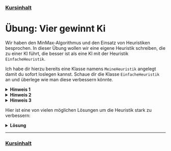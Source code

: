 ### [Kursinhalt](../README.md)

Übung: Vier gewinnt Ki
=======================

Wir haben den MinMax-Algorithmus und den Einsatz von Heuristiken besprochen. In dieser Übung wollen wir eine eigene Heuristik schreiben, die zu einer KI führt, die besser ist als eine KI mit der Heuristik `EinfacheHeuristik`.

Ich habe dir hierzu bereits eine Klasse namens `MeineHeuristik` angelegt damit du sofort loslegen kannst. Schaue dir die Klasse `EinfacheHeuristik` an und überlege wie man diese verbessern könnte.

<details>
<summary><b>Hinweis 1</b></summary>

Die Klasse `EinfacheHeuristik` gewichtet die Anzahl Steine, die Zweier- und die Dreierverbindungen gleich um eine Wertung zu berechnen. 

</details>

<details>
<summary><b>Hinweis 2</b></summary>

Zweierverbindungen sind sicherlich mehr Wert als einzelne Steine, und eine Dreierverbindung ist besser als eine Zweierverbindung.

</details>

<details>
<summary><b>Hinweis 3</b></summary>

Multipliziere jeden Summand der Wertung mit einem Faktor.
</details>

Hier ist eine von vielen möglichen Lösungen um die Heuristik stark zu verbessern:

<details>
<summary><b>Lösung</b></summary>

```cs
using VierGewinnt.Spiel;

namespace VierGewinnt.Spieler.Heuristiken
{
    class MeineHeuristik : IHeuristik
    {
        public double BewerteSpielstellungFürRot(Spielstellung stellung, Stellungsanalyse analyse)
        {
            if (analyse.Spielstand != Spielstand.Offen)
            {
                return HeuristikHelfer.BewerteAusgangFürRot(analyse.Spielstand);
            }

            double wertung = 0;

            wertung += analyse.AnzahlRoteSteine;
            wertung += 3 * analyse.VerbindungenRot.AnzahlZweierverbindungen;
            wertung += 20 * analyse.VerbindungenRot.AnzahlDreierverbindungen;

            wertung -= analyse.AnzahlGelbeSteine;
            wertung -= 3 * analyse.VerbindungenGelb.AnzahlZweierverbindungen;
            wertung -= 20 * analyse.VerbindungenGelb.AnzahlDreierverbindungen;

            return wertung;
        }
    }
}
```
</details>

---
### [Kursinhalt](../README.md)